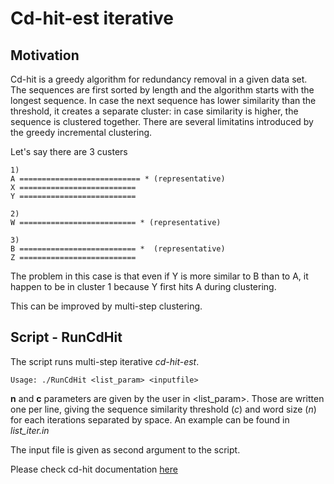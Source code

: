 # Cd-hit-est iterative

## Motivation

Cd-hit is a greedy algorithm for redundancy removal in a given data set.     
The sequences are first sorted by length and the algorithm starts with the longest sequence. In case the next sequence has lower similarity than the threshold, it creates a separate cluster: in case similarity is higher, the sequence is clustered together. 
There are several limitatins introduced by the greedy incremental clustering. 

Let's say there are 3 custers

```
1) 
A =========================== * (representative)
X ==========================
Y ==========================

2) 
W ========================== * (representative)

3) 
B ========================== *	(representative) 
Z ==========================

```
The problem in this case is that even if Y is more similar to B than to A, it happen to be in cluster 1 because Y first hits A during clustering.    

This can be improved by multi-step clustering.  

## Script - RunCdHit

The script runs multi-step iterative *cd-hit-est*.     

```
Usage: ./RunCdHit <list_param> <inputfile>
```

**n** and **c** parameters are given by the user in <list_param>. Those are written one per line, giving the sequence similarity threshold (*c*) and word size (*n*) for each iterations separated by space. An example can be found in *list_iter.in*    

The input file is given as second argument to the script.      

Please check cd-hit documentation [here](http://www.bioinformatics.org/cd-hit/cd-hit-user-guide.pdf) 
